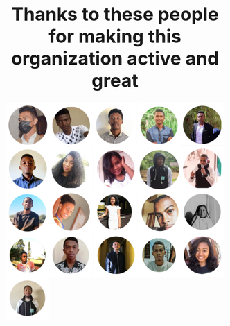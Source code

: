 ## <me><h1 align="center">Thanks to these people for making this organization active and great</h1></me>

<img src="../avatars/1.png" align="left" width=100px>
<img src="../avatars/2.png" align="right" width=100px>
<img src="../avatars/3.png" align="left" width=100px>
<img src="../avatars/4.png" align="right" width=100px>
<img src="../avatars/5.png" align="left" width=100px>
<img src="../avatars/6.png" align="right" width=100px>
<img src="../avatars/7.png" align="left" width=100px>
<img src="../avatars/8.png" align="right" width=100px>
<img src="../avatars/9.png" align="left" width=100px>
<img src="../avatars/10.png" align="right" width=100px>
<img src="../avatars/11.png" align="left" width=100px>
<img src="../avatars/12.png" align="right" width=100px>
<img src="../avatars/13.png" align="left" width=100px>
<img src="../avatars/14.png" align="right" width=100px>
<img src="../avatars/15.png" align="left" width=100px>
<img src="../avatars/16.png" align="right" width=100px>
<img src="../avatars/17.png" align="left" width=100px>
<img src="../avatars/18.png" align="right" width=100px>
<img src="../avatars/19.png" align="left" width=100px>
<img src="../avatars/20.png" align="right" width=100px>
<img src="../avatars/21.png" align="left" width=100px>